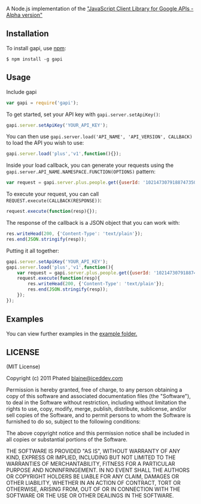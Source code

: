 A Node.js implementation of the ["JavaScript Client Library for Google APIs - Alpha version"](https://code.google.com/p/google-api-javascript-client/)


## Installation

To install gapi, use [npm](http://github.com/isaacs/npm):

    $ npm install -g gapi

## Usage

Include gapi

```javascript
var gapi = require('gapi');
```

To get started, set your API key with `gapi.server.setApiKey()`:

```javascript
gapi.server.setApiKey('YOUR_API_KEY');
```

You can then use `gapi.server.load('API_NAME', 'API_VERSION', CALLBACK)` to load the API you wish to use:

```javascript
gapi.server.load('plus','v1',function(){});
```

Inside your load callback, you can generate your requests using the `gapi.server.API_NAME.NAMESPACE.FUNCTION(OPTIONS)` pattern:

```javascript
var request = gapi.server.plus.people.get({userId: '102147307918874735077'});
```

To execute your request, you can call `REQUEST.execute(CALLBACK(RESPONSE))`:

```javascript
request.execute(function(resp){});
```

The response of the callback is a JSON object that you can work with:

```javascript
res.writeHead(200, {'Content-Type': 'text/plain'});
res.end(JSON.stringify(resp));
```

Putting it all together:

```javascript
gapi.server.setApiKey('YOUR_API_KEY');
gapi.server.load('plus','v1',function(){
	var request = gapi.server.plus.people.get({userId: '102147307918874735077'});
	request.execute(function(resp){
		res.writeHead(200, {'Content-Type': 'text/plain'});
		res.end(JSON.stringify(resp));
	});
});
```

## Examples

You can view further examples in the [example folder.](https://github.com/phated/gapi-npm/tree/master/examples)

## LICENSE

(MIT License)

Copyright (c) 2011 Phated <blaine@iceddev.com>

Permission is hereby granted, free of charge, to any person obtaining
a copy of this software and associated documentation files (the
"Software"), to deal in the Software without restriction, including
without limitation the rights to use, copy, modify, merge, publish,
distribute, sublicense, and/or sell copies of the Software, and to
permit persons to whom the Software is furnished to do so, subject to
the following conditions:

The above copyright notice and this permission notice shall be
included in all copies or substantial portions of the Software.

THE SOFTWARE IS PROVIDED "AS IS", WITHOUT WARRANTY OF ANY KIND,
EXPRESS OR IMPLIED, INCLUDING BUT NOT LIMITED TO THE WARRANTIES OF
MERCHANTABILITY, FITNESS FOR A PARTICULAR PURPOSE AND
NONINFRINGEMENT. IN NO EVENT SHALL THE AUTHORS OR COPYRIGHT HOLDERS BE
LIABLE FOR ANY CLAIM, DAMAGES OR OTHER LIABILITY, WHETHER IN AN ACTION
OF CONTRACT, TORT OR OTHERWISE, ARISING FROM, OUT OF OR IN CONNECTION
WITH THE SOFTWARE OR THE USE OR OTHER DEALINGS IN THE SOFTWARE.
